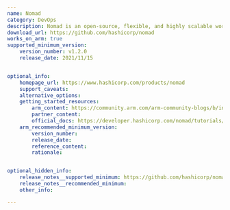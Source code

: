 ```yaml
---
name: Nomad
category: DevOps
description: Nomad is an open-source, flexible, and highly scalable workload orchestrator developed by HashiCorp.Nomad is a powerful tool for organizations looking to efficiently manage their workloads across different environments.
download_url: https://github.com/hashicorp/nomad
works_on_arm: true
supported_minimum_version:
    version_number: v1.2.0
    release_date: 2021/11/15


optional_info:
    homepage_url: https://www.hashicorp.com/products/nomad
    support_caveats:
    alternative_options:
    getting_started_resources:
        arm_content: https://community.arm.com/arm-community-blogs/b/infrastructure-solutions-blog/posts/spark-on-aws-graviton2-real-time-analysis-using-spark-streaming
        partner_content:
        official_docs: https://developer.hashicorp.com/nomad/tutorials/get-started/gs-install
    arm_recommended_minimum_version:
        version_number:
        release_date:
        reference_content:
        rationale:


optional_hidden_info:
    release_notes__supported_minimum: https://github.com/hashicorp/nomad/releases/tag/v1.2.0
    release_notes__recommended_minimum:
    other_info:

---
```

